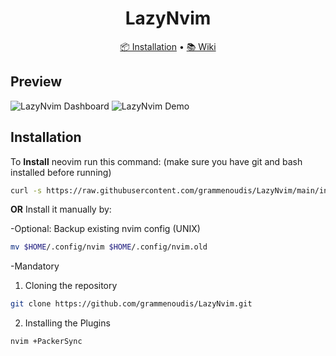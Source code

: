 <div align="center">
	<h1> LazyNvim </h1>
	<a href="https://github.com/grammenoudis/LazyNvim/#installation">📦 Installation</a>
  <span> • </span>
	<a href="https://github.com/grammenoudis/LazyNvim/wiki">📚 Wiki</a>
</div>

## Preview

![LazyNvim Dashboard](https://i.imgur.com/uPWPPyP.png)
![LazyNvim Demo](https://i.imgur.com/9ftNxYJ.png)

## Installation

To **Install** neovim run this command:
(make sure you have git and bash installed before running)

```bash
curl -s https://raw.githubusercontent.com/grammenoudis/LazyNvim/main/install.sh | bash -s
```

**OR**
Install it manually by:

-Optional: Backup existing nvim config (UNIX)

```bash
mv $HOME/.config/nvim $HOME/.config/nvim.old
```

-Mandatory

1. Cloning the repository

```bash
git clone https://github.com/grammenoudis/LazyNvim.git
```

2. Installing the Plugins

```bash
nvim +PackerSync
```
